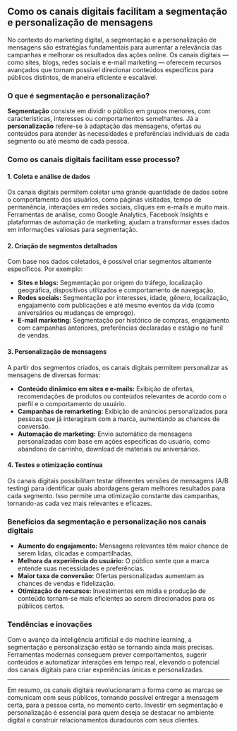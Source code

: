 ## Como os canais digitais facilitam a segmentação e personalização de mensagens

No contexto do marketing digital, a segmentação e a personalização de mensagens são estratégias fundamentais para aumentar a relevância das campanhas e melhorar os resultados das ações online. Os canais digitais — como sites, blogs, redes sociais e e-mail marketing — oferecem recursos avançados que tornam possível direcionar conteúdos específicos para públicos distintos, de maneira eficiente e escalável.

### O que é segmentação e personalização?

**Segmentação** consiste em dividir o público em grupos menores, com características, interesses ou comportamentos semelhantes. Já a **personalização** refere-se à adaptação das mensagens, ofertas ou conteúdos para atender às necessidades e preferências individuais de cada segmento ou até mesmo de cada pessoa.

### Como os canais digitais facilitam esse processo?

#### 1. Coleta e análise de dados

Os canais digitais permitem coletar uma grande quantidade de dados sobre o comportamento dos usuários, como páginas visitadas, tempo de permanência, interações em redes sociais, cliques em e-mails e muito mais. Ferramentas de análise, como Google Analytics, Facebook Insights e plataformas de automação de marketing, ajudam a transformar esses dados em informações valiosas para segmentação.

#### 2. Criação de segmentos detalhados

Com base nos dados coletados, é possível criar segmentos altamente específicos. Por exemplo:

- **Sites e blogs:** Segmentação por origem do tráfego, localização geográfica, dispositivos utilizados e comportamento de navegação.
- **Redes sociais:** Segmentação por interesses, idade, gênero, localização, engajamento com publicações e até mesmo eventos da vida (como aniversários ou mudanças de emprego).
- **E-mail marketing:** Segmentação por histórico de compras, engajamento com campanhas anteriores, preferências declaradas e estágio no funil de vendas.

#### 3. Personalização de mensagens

A partir dos segmentos criados, os canais digitais permitem personalizar as mensagens de diversas formas:

- **Conteúdo dinâmico em sites e e-mails:** Exibição de ofertas, recomendações de produtos ou conteúdos relevantes de acordo com o perfil e o comportamento do usuário.
- **Campanhas de remarketing:** Exibição de anúncios personalizados para pessoas que já interagiram com a marca, aumentando as chances de conversão.
- **Automação de marketing:** Envio automático de mensagens personalizadas com base em ações específicas do usuário, como abandono de carrinho, download de materiais ou aniversários.

#### 4. Testes e otimização contínua

Os canais digitais possibilitam testar diferentes versões de mensagens (A/B testing) para identificar quais abordagens geram melhores resultados para cada segmento. Isso permite uma otimização constante das campanhas, tornando-as cada vez mais relevantes e eficazes.

### Benefícios da segmentação e personalização nos canais digitais

- **Aumento do engajamento:** Mensagens relevantes têm maior chance de serem lidas, clicadas e compartilhadas.
- **Melhora da experiência do usuário:** O público sente que a marca entende suas necessidades e preferências.
- **Maior taxa de conversão:** Ofertas personalizadas aumentam as chances de vendas e fidelização.
- **Otimização de recursos:** Investimentos em mídia e produção de conteúdo tornam-se mais eficientes ao serem direcionados para os públicos certos.

### Tendências e inovações

Com o avanço da inteligência artificial e do machine learning, a segmentação e personalização estão se tornando ainda mais precisas. Ferramentas modernas conseguem prever comportamentos, sugerir conteúdos e automatizar interações em tempo real, elevando o potencial dos canais digitais para criar experiências únicas e personalizadas.

---

Em resumo, os canais digitais revolucionaram a forma como as marcas se comunicam com seus públicos, tornando possível entregar a mensagem certa, para a pessoa certa, no momento certo. Investir em segmentação e personalização é essencial para quem deseja se destacar no ambiente digital e construir relacionamentos duradouros com seus clientes.